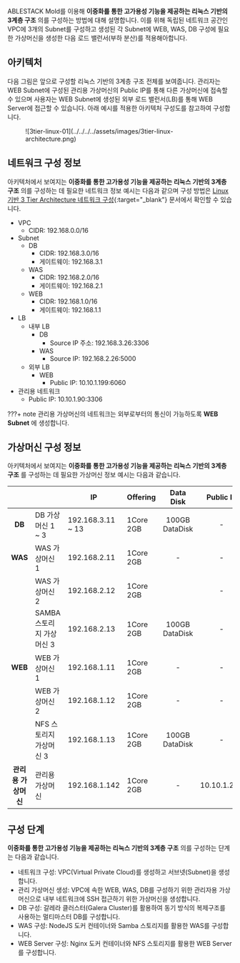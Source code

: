 ABLESTACK Mold를 이용해 **이중화를 통한 고가용성 기능을 제공하는 리눅스 기반의 3계층 구조** 의를 구성하는 방법에 대해 설명합니다. 
이를 위해 독립된 네트워크 공간인 VPC에 3개의 Subnet를 구성하고 생성된 각 Subnet에 WEB, WAS, DB 구성에 필요한 가상머신을 생성한 다음 로드 밸런서(부하 분산)를 적용해아합니다.

## 아키텍처
다음 그림은 앞으로 구성할 리눅스 기반의 3계층 구조 전체를 보여줍니다. 관리자는 WEB Subnet에 구성된 관리용 가상머신의 Public IP를 통해 다른 가상머신에 접속할 수 있으며 사용자는 WEB Subnet에 생성된 외부 로드 밸런서(LB)를 통해 WEB Server에 접근할 수 있습니다.
아래 예시를 적용한 아키텍처 구성도를 참고하여 구성합니다.

<figure markdown>
![3tier-linux-01](../../../../assets/images/3tier-linux-architecture.png)
</figure>

## 네트워크 구성 정보
아키텍처에서 보여지는 **이중화를 통한 고가용성 기능을 제공하는 리눅스 기반의 3계층 구조** 의를 구성하는 데 필요한 네트워크 정보 예시는 다음과 같으며 구성 방법은 [Linux 기반 3 Tier Architecture 네트워크 구성](../3tiers-linux-guide-network){:target="_blank"} 문서에서 확인할 수 있습니다.

- VPC
    - CIDR: 192.168.0.0/16
- Subnet
    - DB
        - CIDR: 192.168.3.0/16
        - 게이트웨이: 192.168.3.1
    - WAS
        - CIDR: 192.168.2.0/16
        - 게이트웨이: 192.168.2.1
    - WEB
        - CIDR: 192.168.1.0/16
        - 게이트웨이: 192.168.1.1
- LB
    - 내부 LB
        - DB
            - Source IP 주소: 192.168.3.26:3306
        - WAS
            - Source IP: 192.168.2.26:5000
    - 외부 LB
        - WEB
            - Public IP: 10.10.1.199:6060
- 관리용 네트워크
    - Public IP: 10.10.1.90:3306

???+ note
    관리용 가상머신의 네트워크는 외부로부터의 통신이 가능하도록 **WEB Subnet** 에 생성합니다.

## 가상머신 구성 정보
아키텍처에서 보여지는 **이중화를 통한 고가용성 기능을 제공하는 리눅스 기반의 3계층 구조** 를 구성하는 데 필요한 가상머신 정보 예시는 다음과 같습니다.

|             |                       | IP                | Offering  | Data Disk      | Public IP     |
| :----------:| ----------------------| ------------------| ----------| :-------------:| :------------:|
| **DB**      | DB 가상머신 1 ~ 3       | 192.168.3.11 ~ 13 | 1Core 2GB | 100GB DataDisk | - |
| **WAS**     | WAS 가상머신 1          | 192.168.2.11      | 1Core 2GB |       -        | - |
|             | WAS 가상머신 2          | 192.168.2.12      | 1Core 2GB |                | - |
|             | SAMBA 스토리지 가상머신 3 | 192.168.2.13      | 1Core 2GB | 100GB DataDisk | - |
| **WEB**     | WEB 가상머신 1          | 192.168.1.11      | 1Core 2GB |       -        | - |
|             | WEB 가상머신 2          | 192.168.1.12      | 1Core 2GB |       -        | - |
|             | NFS 스토리지 가상머신 3   | 192.168.1.13      | 1Core 2GB | 100GB DataDisk | - |
| **관리용 가상머신**| 관리용 가상머신       | 192.168.1.142     | 1Core 2GB |       -        | 10.10.1.200 |


## 구성 단계
**이중화를 통한 고가용성 기능을 제공하는 리눅스 기반의 3계층 구조** 의를 구성하는 단계는 다음과 같습니다.

- 네트워크 구성: VPC(Virtual Private Cloud)를 생성하고 서브넷(Subnet)을 생성합니다.
- 관리 가상머신 생성: VPC에 속한 WEB, WAS, DB를 구성하기 위한 관리자용 가상머신으로 내부 네트워크에 SSH 접근하기 위한 가상머신을 생성합니다.
- DB 구성: 갈레라 클러스터(Galera Cluster)를 활용하여 동기 방식의 복제구조를 사용하는 멀티마스터 DB를 구성합니다.
- WAS 구성: NodeJS 도커 컨테이너와 Samba 스토리지를 활용한 WAS를 구성합니다.
- WEB Server 구성: Nginx 도커 컨테이너와 NFS 스토리지를 활용한 WEB Server를 구성합니다.
